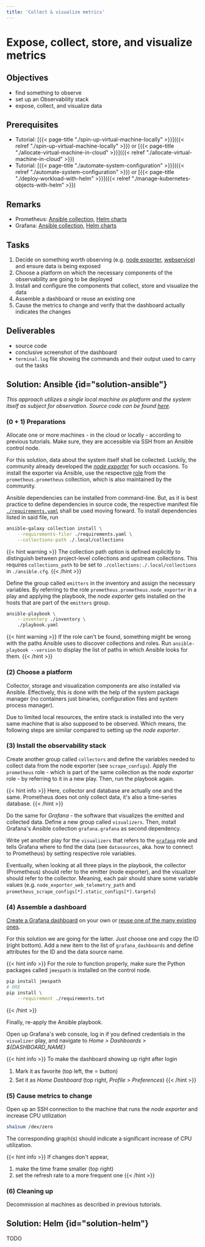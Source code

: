 ```yaml
---
title: 'Collect & visualize metrics'
---
```



Expose, collect, store, and visualize metrics
=============================================


## Objectives

* find something to observe
* set up an Observability stack
* expose, collect, and visualize data


## Prerequisites

* Tutorial: [{{< page-title "./spin-up-virtual-machine-locally" >}}]({{< relref "./spin-up-virtual-machine-locally" >}})
  or [{{< page-title "./allocate-virtual-machine-in-cloud" >}}]({{< relref "./allocate-virtual-machine-in-cloud" >}})
* Tutorial: [{{< page-title "./automate-system-configuration" >}}]({{< relref "./automate-system-configuration" >}})
  or [{{< page-title "./deploy-workload-with-helm" >}}]({{< relref "./manage-kubernetes-objects-with-helm" >}})


## Remarks

* Prometheus: [Ansible collection](https://github.com/prometheus-community/ansible), [Helm charts](https://github.com/prometheus-community/helm-charts)
* Grafana: [Ansible collection](https://github.com/grafana/grafana-ansible-collection), [Helm charts](https://github.com/grafana/helm-charts)


## Tasks

1. Decide on something worth observing (e.g. [node exporter](https://prometheus.io/docs/guides/node-exporter/), 
   [webservice](https://gitlab.bht-berlin.de/fb6-wp11-devops/webservice/-/blob/cfc9395fc82f552e470682eb88ced6b45c5ed5e6/routing/routes.go#L100-L127))
   and ensure data is being exposed
2. Choose a platform on which the necessary components of the observability are going to be deployed
3. Install and configure the components that collect, store and visualize the data
4. Assemble a dashboard or reuse an existing one
5. Cause the metrics to change and verify that the dashboard actually indicates the changes   


## Deliverables

* source code
* conclusive screenshot of the dashboard
* `terminal.log` file showing the commands and their output used to carry out the tasks


## Solution: Ansible {id="solution-ansible"}

*This approach utilizes a single local machine as platform and the system itself as subject for observation.
Source code can be found
[here](https://github.com/lucendio/lecture-devops-code/tree/master/tutorials/collect-and-visualize-metrics).*


### (0 + 1) Preparations

Allocate one or more machines - in the cloud or locally - according to previous tutorials. Make sure, they are
accessible via SSH from an Ansible control node.

For this solution, data about the system itself shall be collected. Luckily, the community already developed the
[*node exporter*](https://github.com/prometheus/node_exporter) for such occasions. To install the exporter via
Ansible, use the respective [role](https://prometheus-community.github.io/ansible/branch/main/node_exporter_role.html)
from the `prometheus.prometheus` collection, which is also maintained by the community.

Ansible dependencies can be installed from command-line. But, as it is best practice to define dependencies in
source code, the respective manifest file 
[`./requirements.yaml`](https://docs.ansible.com/ansible/latest/collections_guide/collections_installing.html#install-multiple-collections-with-a-requirements-file)
shall be used moving forward.
To install dependencies listed in said file, run

```bash
ansible-galaxy collection install \
    --requirements-filer ./requirements.yaml \
    --collections-path ./.local/collections
``` 

{{< hint warning >}}
The collection path option is defined explicitly to distinguish between project-level collections and upstream
collections. This requires  `collections_path` to be set to `./collections:./.local/collections` in
`./ansible.cfg`.
{{< /hint >}}

Define the group called `emitters` in the inventory and assign the necessary variables. By referring to the role
`prometheus.prometheus.node_exporter` in a play and applying the playbook, the *node exporter* gets installed on
the hosts that are part of the `emitters` group.

```bash
ansible-playbook \
    --inventory ./inventory \
    ./playbook.yaml
```

{{< hint warning >}}
If the role can't be found, something might be wrong with the paths Ansible uses to discover collections and
roles. Run `ansible-playbook --version` to display the list of paths in which Ansible looks for them.
{{< /hint >}}


### (2) Choose a platform

Collector, storage and visualization components are also installed via Ansible. Effectively, this is done
with the help of the system package manager (no containers just binaries, configuration files and system
process manager).

Due to limited local resources, the entire stack is installed into the very same machine that is also
supposed to be observed. Which means, the following steps are similar compared to setting up the
*node exporter*. 


### (3) Install the observability stack

Create another group called `collectors` and define the variables needed to collect data from the node
exporter (see `scrape_configs`). Apply the `prometheus` role - which is part of the same collection
as the *node exporter* role - by referring to it in a new play. Then, run the playbook again.

{{< hint info >}}
Here, collector and database are actually one and the same. Prometheus does not only collect data, it's
also a time-series database.
{{< /hint >}}

Do the same for *Grafana* - the software that visualizes the emitted and collected data. Define a new group
called `visualizers`. Then, install Grafana's Ansible collection `grafana.grafana` as second dependency.  

Write yet another play for the `visualizers` that refers to the
[`grafana`](https://github.com/grafana/grafana-ansible-collection/tree/main/roles/grafana) role and tells
Grafana where to find the data (see `datasources`, aka. how to connect to Prometheus) by setting respective
role variables. 

Eventually, when looking at all three plays in the playbook, the collector (Prometheus) should refer to
the emitter (node exporter), and the visualizer should refer to the collector. Meaning, each pair should
share some variable values (e.g. `node_exporter_web_telemetry_path` and 
`prometheus_scrape_configs[*].static_configs[*].targets`)


### (4) Assemble a dashboard

[Create a Grafana dashboard](https://grafana.com/docs/grafana/latest/dashboards/build-dashboards/create-dashboard/)
on your own or [reuse one of the many existing ones](https://grafana.com/grafana/dashboards/?search=node+exporter).

For this solution we are going for the latter. Just choose one and copy the ID (right bottom). Add a new item
to the list of `grafana_dashboards` and define attributes for the ID and the data source name.

{{< hint info >}}
For the role to function properly, make sure the Python packages called `jmespath` is installed on the
control node.

```bash
pip install jmespath
# ORE
pip install \
    --requirement ./requirements.txt
```
{{< /hint >}}

Finally, re-apply the Ansible playbook.

Open up Grafana's web console, log in if you defined credentials in the `visualizer` play, and navigate to
*Home > Dashboards > ${DASHBOARD_NAME}*

{{< hint info >}}
To make the dashboard showing up right after login

1. Mark it as favorite (top left, the ⭐ button)
2. Set it as *Home Dashboard* (top right, *Profile > Preferences*)
{{< /hint >}}


### (5) Cause metrics to change

Open up an SSH connection to the machine that runs the *node exporter* and increase CPU utilization

```bash
sha1sum /dev/zero
```

The corresponding graph(s) should indicate a significant increase of CPU utilization.

{{< hint info >}}
If changes don't appear,

1. make the time frame smaller (top right)
2. set the refresh rate to a more frequent one
{{< /hint >}}


### (6) Cleaning up

Decommission al machines as described in previous tutorials.


## Solution: Helm {id="solution-helm"}

TODO




